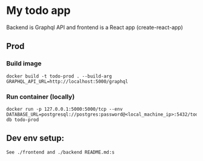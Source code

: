# My todo app

Backend is Graphql API and frontend is a React app (create-react-app)

## Prod

### Build image

```
docker build -t todo-prod . --build-arg GRAPHQL_API_URL=http://localhost:5000/graphql
```

### Run container (locally)

```
docker run -p 127.0.0.1:5000:5000/tcp --env DATABASE_URL=postgresql://postgres:password@<local_machine_ip>:5432/todo-db todo-prod 
```

## Dev env setup:

``` 
See ./frontend and ./backend README.md:s
```
